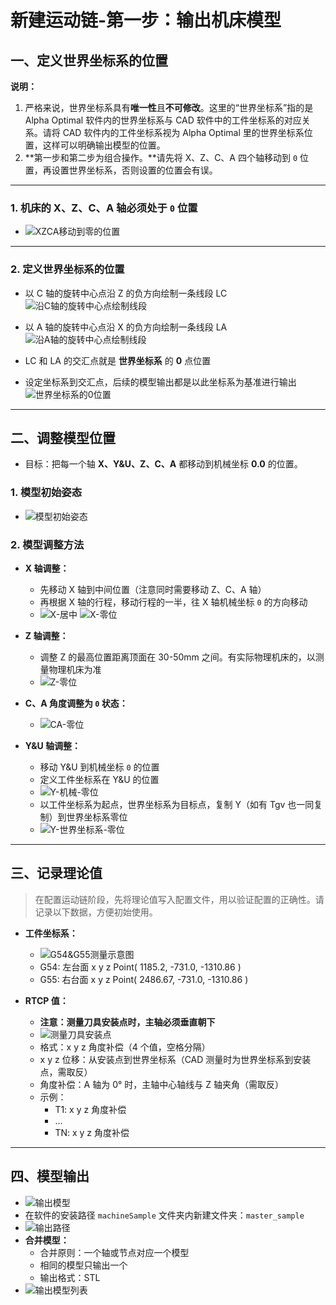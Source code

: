 # 新建运动链-第一步：输出机床模型

## 一、定义世界坐标系的位置

**说明：**  
1. 严格来说，世界坐标系具有**唯一性**且**不可修改**。这里的“世界坐标系”指的是 Alpha Optimal 软件内的世界坐标系与 CAD 软件中的工件坐标系的对应关系。请将 CAD 软件内的工件坐标系视为 Alpha Optimal 里的世界坐标系位置，这样可以明确输出模型的位置。  
2. **第一步和第二步为组合操作。**请先将 X、Z、C、A 四个轴移动到 `0` 位置，再设置世界坐标系，否则设置的位置会有误。

---

### 1. 机床的 X、Z、C、A 轴必须处于 `0` 位置

- ![XZCA移动到零的位置](../image/build_kinematic_chain/X-零位.png)

---

### 2. 定义世界坐标系的位置

- 以 C 轴的旋转中心点沿 Z 的负方向绘制一条线段 LC  
  ![沿C轴的旋转中心点绘制线段](../image/build_kinematic_chain/沿C轴的旋转中心点绘制线段.png)

- 以 A 轴的旋转中心点沿 X 的负方向绘制一条线段 LA  
  ![沿A轴的旋转中心点绘制线段](../image/build_kinematic_chain/沿A轴的旋转中心点绘制线段.png)

- LC 和 LA 的交汇点就是 **世界坐标系** 的 **0** 点位置
- 设定坐标系到交汇点，后续的模型输出都是以此坐标系为基准进行输出  
  ![世界坐标系的0位置](../image/build_kinematic_chain/世界坐标系的0位置.png)

---

## 二、调整模型位置

  - 目标：把每一个轴 **X、Y&U、Z、C、A** 都移动到机械坐标 **0.0** 的位置。

### 1. 模型初始姿态

- ![模型初始姿态](../image/build_kinematic_chain/原始模型姿态.png)

### 2. 模型调整方法

- **X 轴调整：**
    - 先移动 X 轴到中间位置（注意同时需要移动 Z、C、A 轴）
    - 再根据 X 轴的行程，移动行程的一半，往 X 轴机械坐标 `0` 的方向移动
    - ![X-居中](../image/build_kinematic_chain/X-居中.png)
      ![X-零位](../image/build_kinematic_chain/X-零位.png)

- **Z 轴调整：**
    - 调整 Z 的最高位置距离顶面在 30-50mm 之间。有实际物理机床的，以测量物理机床为准
    - ![Z-零位](../image/build_kinematic_chain/Z-零位.png)

- **C、A 角度调整为 `0` 状态：**
    - ![CA-零位](../image/build_kinematic_chain/CA-零位.png)

- **Y&U 轴调整：**
    - 移动 Y&U 到机械坐标 `0` 的位置
    - 定义工件坐标系在 Y&U 的位置
    - ![Y-机械-零位](../image/build_kinematic_chain/Y-机械-零位.png)
    - 以工件坐标系为起点，世界坐标系为目标点，复制 Y（如有 Tgv 也一同复制）到世界坐标系零位
    - ![Y-世界坐标系-零位](../image/build_kinematic_chain/Y-世界坐标系-零位.png)

---

## 三、记录理论值

> 在配置运动链阶段，先将理论值写入配置文件，用以验证配置的正确性。请记录以下数据，方便初始使用。

- **工件坐标系：**
    - ![G54&G55测量示意图](../image/build_kinematic_chain/G54-G55.png)
    - G54: 左台面 x y z Point( 1185.2, -731.0, -1310.86 )
    - G55: 右台面 x y z Point( 2486.67, -731.0, -1310.86 )

- **RTCP 值：**
    - **注意：测量刀具安装点时，主轴必须垂直朝下**
    - ![测量刀具安装点](../image/build_kinematic_chain/RTCP标注.png)
    - 格式：x y z 角度补偿（4 个值，空格分隔）
    - x y z 位移：从安装点到世界坐标系（CAD 测量时为世界坐标系到安装点，需取反）
    - 角度补偿：A 轴为 0° 时，主轴中心轴线与 Z 轴夹角（需取反）
    - 示例：
        - T1: x y z 角度补偿
        - …
        - TN: x y z 角度补偿

---

## 四、模型输出

- ![输出模型](../image/build_kinematic_chain/输出模型.png)
- 在软件的安装路径 `machineSample` 文件夹内新建文件夹：`master_sample`
- ![输出路径](../image/build_kinematic_chain/输出路径.png)
- **合并模型：**
    - 合并原则：一个轴或节点对应一个模型
    - 相同的模型只输出一个
    - 输出格式：STL
- ![输出模型列表](../image/build_kinematic_chain/输出模型列表.png)